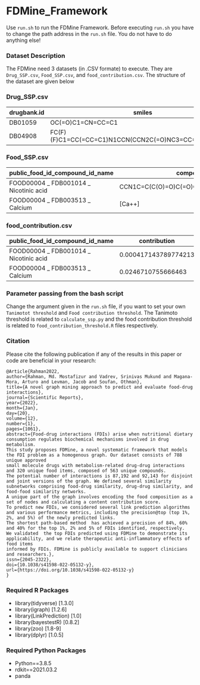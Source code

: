 # FDMine_Framework

Use `run.sh` to run the FDMine Framework. Before executing `run.sh` you have to change the path address in the `run.sh` file. You do not have to do anything else!

### Dataset Description
 The FDMine need 3 datasets (in .CSV formate) to execute. They are `Drug_SSP.csv`, `Food_SSP.csv`, and `food_contribution.csv`. The structure of the dataset are given below
 
 ### Drug_SSP.csv

drugbank.id  | smiles
------------- | -------------
DB01059 | OC(=O)C1=CN=CC=C1
DB04908  | FC(F)(F)C1=CC(=CC=C1)N1CCN(CCN2C(=O)NC3=CC=CC=C23)CC1

 ### Food_SSP.csv

public_food_id_compound_id_name | compound_SMILES
------------- | -------------
FOOD00004 _ FDB001014 _ Nicotinic acid | CCN1C=C(C(O)=O)C(=O)C2=CC(F)=C(C=C12)N1CCNCC1
FOOD00004 _ FDB003513 _ Calcium | [Ca++]

 ### food_contribution.csv

public_food_id_compound_id_name | contribution
------------- | -------------
FOOD00004 _ FDB001014 _ Nicotinic acid | 0.000417143789774213
FOOD00004 _ FDB003513 _ Calcium | 0.0246710755666463


### Parameter passing from the bash script

Change the argument given in the `run.sh` file, if you want to set your own `Tanimotot threshold` and `Food contribution threshold`. The Tanimoto threshold is related to `calculate_ssp.py` and the food contribution threshold is related to `food_contribution_threshold.R` files respectively.


### Citation

Please cite the following publication if any of the results in this paper or code are beneficial in your research:

```
﻿@Article{Rahman2022,
author={Rahman, Md. Mostafizur and Vadrev, Srinivas Mukund and Magana-Mora, Arturo and Levman, Jacob and Soufan, Othman},
title={A novel graph mining approach to predict and evaluate food-drug interactions},
journal={Scientific Reports},
year={2022},
month={Jan},
day={20},
volume={12},
number={1},
pages={1061},
abstract={Food-drug interactions (FDIs) arise when nutritional dietary consumption regulates biochemical mechanisms involved in drug metabolism. 
This study proposes FDMine, a novel systematic framework that models the FDI problem as a homogenous graph. Our dataset consists of 788 unique approved 
small molecule drugs with metabolism-related drug-drug interactions and 320 unique food items, composed of 563 unique compounds. 
The potential number of interactions is 87,192 and 92,143 for disjoint and joint versions of the graph. We defined several similarity 
subnetworks comprising food-drug similarity, drug-drug similarity, and food-food similarity networks. 
A unique part of the graph involves encoding the food composition as a set of nodes and calculating a content contribution score. 
To predict new FDIs, we considered several link prediction algorithms and various performance metrics, including the precision@top (top 1%, 2%, and 5%) of the newly predicted links. 
The shortest path-based method  has achieved a precision of 84%, 60% and 40% for the top 1%, 2% and 5% of FDIs identified, respectively. 
We validated  the top FDIs predicted using FDMine to demonstrate its applicability, and we relate therapeutic anti-inflammatory effects of food items 
informed by FDIs. FDMine is publicly available to support clinicians and researchers.},
issn={2045-2322},
doi={10.1038/s41598-022-05132-y},
url={https://doi.org/10.1038/s41598-022-05132-y}
}

```


### Required R Packages

- library(tidyverse) [1.3.0]
- library(igraph) [1.2.6]
- library(LinkPrediction) [1.0]
- library(bayestestR) [0.8.2]
- library(zoo) [1.8-9]
- library(dplyr) [1.0.5]

### Required Python Packages
- Python==3.8.5
- rdkit==2021.03.2
- panda

